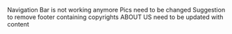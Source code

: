 Navigation Bar is not working anymore
Pics need to be changed
Suggestion to remove footer containing copyrights
ABOUT US need to be updated with content
